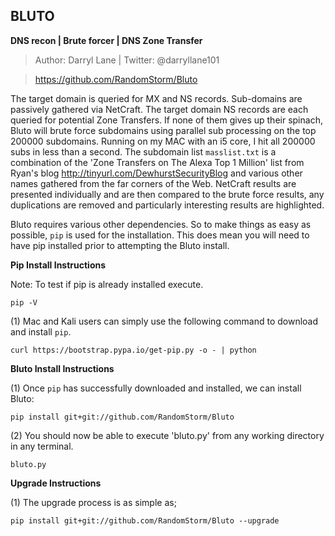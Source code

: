 **BLUTO**
-----
**DNS recon | Brute forcer | DNS Zone Transfer**
 
>Author: Darryl Lane  |  Twitter: @darryllane101

>https://github.com/RandomStorm/Bluto


The target domain is queried for MX and NS records. Sub-domains are passively gathered via NetCraft. The target domain NS records are each queried for potential Zone Transfers. If none of them gives up their spinach, Bluto will brute force subdomains using parallel sub processing on the top 200000 subdomains. Running on my MAC with an i5 core, I hit all 200000 subs in less than a second. The subdomain list `masslist.txt` is a combination of the 'Zone Transfers on The Alexa Top 1 Million' list from Ryan's blog <http://tinyurl.com/DewhurstSecurityBlog> and various other names gathered from the far corners of the Web. NetCraft results are presented individually and are then compared to the brute force results, any duplications are removed and particularly interesting results are highlighted.
         
Bluto requires various other dependencies. So to make things as easy as possible, `pip` is used for the installation. This does mean you will need to have pip installed prior to attempting the Bluto install.

**Pip Install Instructions**

Note: To test if pip is already installed execute.

`pip -V`

(1) Mac and Kali users can simply use the following command to download and install `pip`.

`curl https://bootstrap.pypa.io/get-pip.py -o - | python`

**Bluto Install Instructions**

(1) Once `pip` has successfully downloaded and installed, we can install Bluto:

`pip install git+git://github.com/RandomStorm/Bluto`

(2) You should now be able to execute 'bluto.py' from any working directory in any terminal.
 
`bluto.py`

**Upgrade Instructions**

(1) The upgrade process is as simple as;

`pip install git+git://github.com/RandomStorm/Bluto --upgrade`

